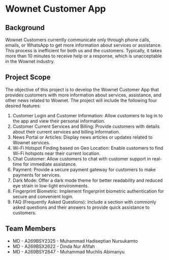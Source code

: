 # Wownet Customer App
## Background
Wownet Customers currently communicate only through phone calls, emails, or WhatsApp to get more information about services or assistance. This process is inefficient for both us and the customers. Typically, it takes more than 10 minutes to receive help or a response, which is unacceptable in the Wownet industry.

## Project Scope
The objective of this project is to develop the Wownet Customer App that provides customers with more information about services, assistance, and other news related to Wownet. The project will include the following four desired features:

1. Customer Login and Customer Information: Allow customers to log in to the app and view their personal information.
2. Customer Current Services and Billing: Provide customers with details about their current services and billing information.
3. News Portal or Articles: Display news articles or updates related to Wownet services.
4. Wi-Fi Hotspot Finding based on Geo Location: Enable customers to find Wi-Fi hotspots near their current location.
5. Chat Customer: Allow customers to chat with customer support in real-time for immediate assistance.
6. Payment: Provide a secure payment gateway for customers to make payments for services.
7. Dark Mode: Offer a dark mode theme for better readability and reduced eye strain in low-light environments.
8. Fingerprint Biometric: Implement fingerprint biometric authentication for secure and convenient login.
9. FAQ (Frequently Asked Questions): Include a section with commonly asked questions and their answers to provide quick assistance to customers.

## Team Members
- MD - A269BSY2325 - Muhammad Hadiseptian Nursukamto
- MD - A269BSX2622 - Dinda Nur Afifah
- MD - A269BSY2847 - Muhammad Muchlis Abimanyu
